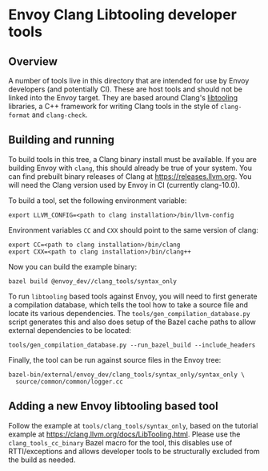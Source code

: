 # Envoy Clang Libtooling developer tools

## Overview

A number of tools live in this directory that are intended for use by Envoy
developers (and potentially CI). These are host tools and should not be linked
into the Envoy target. They are based around Clang's
[libtooling](https://clang.llvm.org/docs/LibTooling.html) libraries, a C++
framework for writing Clang tools in the style of `clang-format` and
`clang-check`.

## Building and running

To build tools in this tree, a Clang binary install must be available. If you
are building Envoy with `clang`, this should already be true of your system. You
can find prebuilt binary releases of Clang at https://releases.llvm.org. You
will need the Clang version used by Envoy in CI (currently clang-10.0).

To build a tool, set the following environment variable:

```console
export LLVM_CONFIG=<path to clang installation>/bin/llvm-config
```

Environment variables `CC` and `CXX` should point to the same version of clang:
```console
export CC=<path to clang installation>/bin/clang
export CXX=<path to clang installation>/bin/clang++
```

Now you can build the example binary:
```console
bazel build @envoy_dev//clang_tools/syntax_only
```

To run `libtooling` based tools against Envoy, you will need to first generate a
compilation database, which tells the tool how to take a source file and locate
its various dependencies. The `tools/gen_compilation_database.py` script
generates this and also does setup of the Bazel cache paths to allow external
dependencies to be located:

```console
tools/gen_compilation_database.py --run_bazel_build --include_headers
```

Finally, the tool can be run against source files in the Envoy tree:

```console
bazel-bin/external/envoy_dev/clang_tools/syntax_only/syntax_only \
  source/common/common/logger.cc
```

## Adding a new Envoy libtooling based tool

Follow the example at `tools/clang_tools/syntax_only`, based on the tutorial
example at https://clang.llvm.org/docs/LibTooling.html. Please use the
`clang_tools_cc_binary` Bazel macro for the tool, this disables use of
RTTI/exceptions and allows developer tools to be structurally excluded from the
build as needed.
